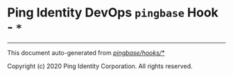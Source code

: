 
# Ping Identity DevOps `pingbase` Hook - `*`

---
This document auto-generated from _[pingbase/hooks/*](https://github.com/pingidentity/pingidentity-docker-builds/blob/master/pingbase/hooks/*)_

Copyright (c)  2020 Ping Identity Corporation. All rights reserved.
